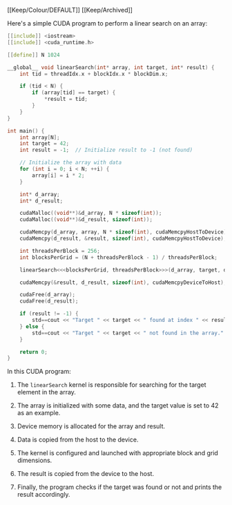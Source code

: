 [[Keep/Colour/DEFAULT]] [[Keep/Archived]] 

Here's a simple CUDA program to perform a linear search on an array:

```cpp
[[include]] <iostream>
[[include]] <cuda_runtime.h>

[[define]] N 1024

__global__ void linearSearch(int* array, int target, int* result) {
    int tid = threadIdx.x + blockIdx.x * blockDim.x;

    if (tid < N) {
        if (array[tid] == target) {
            *result = tid;
        }
    }
}

int main() {
    int array[N];
    int target = 42;
    int result = -1;  // Initialize result to -1 (not found)

    // Initialize the array with data
    for (int i = 0; i < N; ++i) {
        array[i] = i * 2;
    }

    int* d_array;
    int* d_result;

    cudaMalloc((void**)&d_array, N * sizeof(int));
    cudaMalloc((void**)&d_result, sizeof(int));

    cudaMemcpy(d_array, array, N * sizeof(int), cudaMemcpyHostToDevice);
    cudaMemcpy(d_result, &result, sizeof(int), cudaMemcpyHostToDevice);

    int threadsPerBlock = 256;
    int blocksPerGrid = (N + threadsPerBlock - 1) / threadsPerBlock;

    linearSearch<<<blocksPerGrid, threadsPerBlock>>>(d_array, target, d_result);

    cudaMemcpy(&result, d_result, sizeof(int), cudaMemcpyDeviceToHost);

    cudaFree(d_array);
    cudaFree(d_result);

    if (result != -1) {
        std==cout << "Target " << target << " found at index " << result << std==endl;
    } else {
        std==cout << "Target " << target << " not found in the array." << std==endl;
    }

    return 0;
}
```

In this CUDA program:

1. The `linearSearch` kernel is responsible for searching for the target element in the array.

2. The array is initialized with some data, and the target value is set to 42 as an example.

3. Device memory is allocated for the array and result.

4. Data is copied from the host to the device.

5. The kernel is configured and launched with appropriate block and grid dimensions.

6. The result is copied from the device to the host.

7. Finally, the program checks if the target was found or not and prints the result accordingly.
